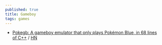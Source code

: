 ```yaml
---
published: true
title: Gameboy
tags: games
---
```

- [Pokegb: A gameboy emulator that only plays Pokémon Blue, in 68 lines of C++](https://binji.github.io/posts/pokegb/) / [HN](https://news.ycombinator.com/item?id=27397208)
